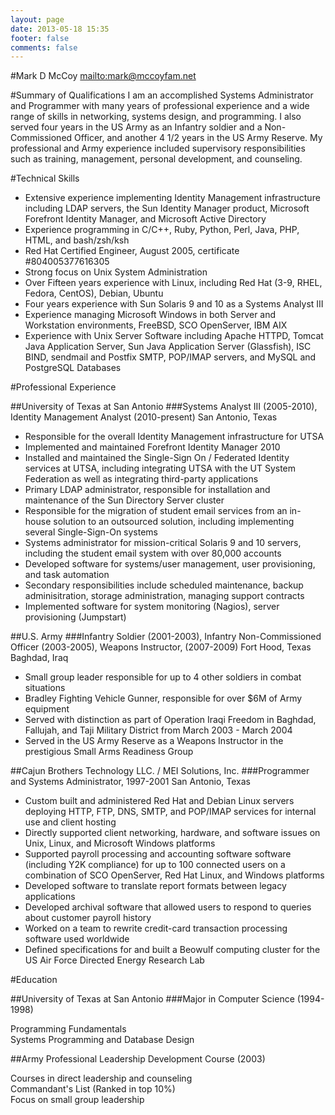 ```yaml
---
layout: page
date: 2013-05-18 15:35
footer: false
comments: false
---
```


#Mark D McCoy
<mailto:mark@mccoyfam.net>


#Summary of Qualifications
I am an accomplished Systems Administrator and Programmer with many years of
professional experience and a wide range of skills in networking, systems
design, and programming. I also served four years in the US Army as an Infantry
soldier and a Non-Commissioned Officer, and another 4 1/2 years in the US Army
Reserve. My professional and Army experience included supervisory
responsibilities such as training, management, personal development, and
counseling.


#Technical Skills
- Extensive experience implementing Identity Management infrastructure
including LDAP servers, the Sun Identity Manager product, Microsoft
Forefront Identity Manager, and Microsoft Active Directory
- Experience programming in C/C++, Ruby, Python, Perl, Java, PHP, HTML, and bash/zsh/ksh
- Red Hat Certified Engineer, August 2005, certificate #804005377616305
- Strong focus on Unix System Administration
- Over Fifteen years experience with Linux, including Red Hat (3-9, RHEL, Fedora, CentOS), Debian, Ubuntu
- Four years experience with Sun Solaris 9 and 10 as a Systems Analyst III
- Experience managing Microsoft Windows in both Server and Workstation environments, FreeBSD, SCO OpenServer, IBM AIX
- Experience with Unix Server Software including Apache HTTPD, Tomcat Java
Application Server, Sun Java Application Server (Glassfish), ISC BIND, sendmail
and Postfix SMTP, POP/IMAP servers, and MySQL and PostgreSQL Databases

#Professional Experience

##University of Texas at San Antonio
###Systems Analyst III (2005-2010), Identity Management Analyst (2010-present)
San Antonio, Texas

- Responsible for the overall Identity Management infrastructure for UTSA
- Implemented and maintained Forefront Identity Manager 2010
- Installed and maintained the Single-Sign On / Federated Identity services at
UTSA, including integrating UTSA with the UT System Federation as well as
integrating third-party applications
- Primary LDAP administrator, responsible for installation and maintenance of the Sun Directory Server cluster
- Responsible for the migration of student email services from an in-house
solution to an outsourced solution, including implementing several
Single-Sign-On systems
- Systems administrator for mission-critical Solaris 9 and 10 servers,
including the student email system with over 80,000 accounts
- Developed software for systems/user management, user provisioning, and task automation
- Secondary responsibilities include scheduled maintenance, backup adminisitration, storage administration, managing support contracts
- Implemented software for system monitoring (Nagios), server provisioning (Jumpstart)

##U.S. Army
###Infantry Soldier (2001-2003), Infantry Non-Commissioned Officer (2003-2005), Weapons Instructor, (2007-2009)
Fort Hood, Texas  
Baghdad, Iraq

- Small group leader responsible for up to 4 other soldiers in combat situations
- Bradley Fighting Vehicle Gunner, responsible for over $6M of Army equipment
- Served with distinction as part of Operation Iraqi Freedom in Baghdad, Fallujah, and Taji Military District from March 2003 - March 2004
- Served in the US Army Reserve as a Weapons Instructor in the prestigious Small Arms Readiness Group

##Cajun Brothers Technology LLC. / MEI Solutions, Inc.
###Programmer and Systems Administrator, 1997-2001
San Antonio, Texas

- Custom built and administered Red Hat and Debian Linux servers deploying HTTP, FTP, DNS, SMTP, and POP/IMAP services for internal use and client hosting
- Directly supported client networking, hardware, and software issues on Unix, Linux, and Microsoft Windows platforms
- Supported payroll processing and accounting software software (including Y2K compliance) for up to 100 connected users on a combination of SCO OpenServer, Red Hat Linux, and Windows platforms
- Developed software to translate report formats between legacy applications
- Developed archival software that allowed users to respond to queries about customer payroll history
- Worked on a team to rewrite credit-card transaction processing software used worldwide
- Defined specifications for and built a Beowulf computing cluster for the US Air Force Directed Energy Research Lab

#Education

##University of Texas at San Antonio
###Major in Computer Science (1994-1998)

Programming Fundamentals  
Systems Programming and Database Design

##Army Professional Leadership Development Course (2003)

Courses in direct leadership and counseling  
Commandant's List (Ranked in top 10%)  
Focus on small group leadership  
